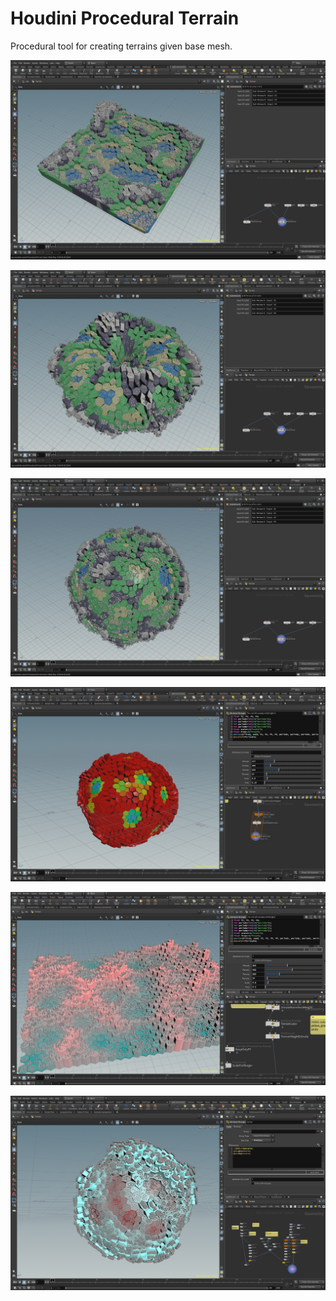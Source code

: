 # Houdini Procedural Terrain

Procedural tool for creating terrains given base mesh.

![](Gallery/4_1.png)

![](Gallery/4_2.png)

![](Gallery/4_3.png)

![](Gallery/1.png)

![](Gallery/2.png)

![](Gallery/3.png)